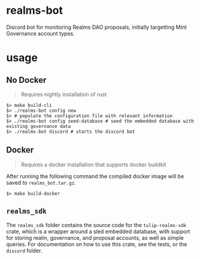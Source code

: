 # realms-bot

Discord bot for monitoring Realms DAO proposals, initially targetting Mint Governance account types.

# usage

## No Docker

> Requires nightly installation of rust

```shell
$> make build-cli
$> ./realms-bot config new
$> # populate the configuration file with relevant information
$> ./realms-bot config seed-database # seed the embedded database with existing governance data
$> ./realms-bot discord # starts the discord bot
```

## Docker

> Requires a docker installation that supports docker buildkit

After running the following command the compiled  docker image will be saved to `realms_bot.tar.gz`.

```shell
$> make build-docker
```

## `realms_sdk`

The `realms_sdk` folder contains the source code for the `tulip-realms-sdk` crate, which is a wrapper around a sled embedded database, with support for storing realm, governance, and proposal accounts, as well as simple queries. For documentation on how to use this crate, see the tests, or the `discord` folder.